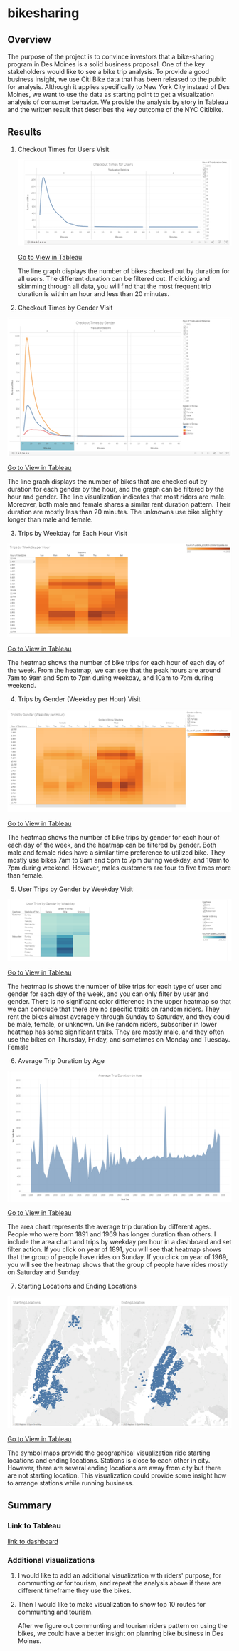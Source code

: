# bikesharing

## Overview
The purpose of the project is to convince investors that a bike-sharing program in Des Moines is a solid business proposal. One of the key stakeholders would like to see a bike trip analysis. To provide a good business insight, we use Citi Bike data that has been released to the public for analysis. Although it applies specifically to New York City instead of Des Moines, we want to use the data as starting point to get a visualization analysis of consumer behavior. We provide the analysis by story in Tableau and the written result that describes the key outcome of the NYC Citibike. 


## Results

1. Checkout Times for Users Visit

   ![checkout_times_for_user](./Resources/checkout_times_for_user.PNG)

   [Go to View in Tableau](https://public.tableau.com/profile/hsinyu.lin#!/vizhome/BikesharingChallenge_16205956108970/CheckoutTimesforUsers)

   The line graph displays the number of bikes checked out by duration for all users. The different duration can be filtered out. If clicking and skimming through all data, you will find that the most frequent trip duration is within an hour and less than 20 minutes. 


2. Checkout Times by Gender Visit

![checkout_times_for_gender](./Resources/checkout_times_for_gender.PNG)

[Go to View in Tableau](https://public.tableau.com/profile/hsinyu.lin#!/vizhome/BikesharingChallenge_16205956108970/CheckoutTimesbyGender)

  The line graph displays the number of bikes that are checked out by duration for each gender by the hour, and the graph can be filtered by the hour and gender. The line visualization indicates that most riders are male. Moreover, both male and female shares a similar rent duration pattern. Their duration are mostly less than 20 minutes. The unknowns use bike slightly longer than male and female.


3. Trips by Weekday for Each Hour Visit

![trips_by_weekday_hour](./Resources/trips_by_weekday_hour.PNG)

[Go to View in Tableau](https://public.tableau.com/profile/hsinyu.lin#!/vizhome/BikesharingChallenge_16205956108970/TripsbyWeekdayperHour)

  The heatmap shows the number of bike trips for each hour of each day of the week. From the heatmap, we can see that the peak hours are around 7am to 9am and 5pm to 7pm during weekday, and 10am to 7pm during weekend.


4. Trips by Gender (Weekday per Hour) Visit

![trips_by_gender_weekday_hour](./Resources/trips_by_gender_weekday_hour.PNG)

[Go to View in Tableau](https://public.tableau.com/profile/hsinyu.lin#!/vizhome/BikesharingChallenge_16205956108970/TripsbyGenderWeekdayperHour)

  The heatmap shows the number of bike trips by gender for each hour of each day of the week, and the heatmap can be filtered by gender. Both male and female rides have a similar time preference to utilized bike. They mostly use bikes 7am to 9am and 5pm to 7pm during weekday, and 10am to 7pm during weekend. However, males customers are four to five times more than female.


5. User Trips by Gender by Weekday Visit

![trips_by_gender_weekday](./Resources/trips_by_gender_weekday.PNG)

[Go to View in Tableau](https://public.tableau.com/profile/hsinyu.lin#!/vizhome/BikesharingChallenge_16205956108970/UserTripsbyGenderbyWeekday)

  The heatmap is shows the number of bike trips for each type of user and gender for each day of the week, and you can only filter by user and gender. There is no significant color difference in the upper heatmap so that we can conclude that there are no specific traits on random riders. They rent the bikes almost averagely through Sunday to Saturday, and they could be male, female, or unknown. Unlike random riders, subscriber in lower heatmap has some significant traits. They are mostly male, and they often use the bikes on Thursday, Friday, and sometimes on Monday and Tuesday. Female 


6. Average Trip Duration by Age

![duration_by_age](./Resources/duration_by_age.PNG)

[Go to View in Tableau](https://public.tableau.com/profile/hsinyu.lin#!/vizhome/BikesharingChallenge_16205956108970/AverageTripDurationbyAge)

  The area chart represents the average trip duration by different ages. People who were born 1891 and 1969 has longer duration than others. I include the area chart and trips by weekday per hour in a dashboard and set filter action. If you click on year of 1891, you will see that heatmap shows that the group of people have rides on Sunday. If you click on year of 1969, you will see the heatmap shows that the group of people have rides mostly on Saturday and Sunday. 


7. Starting Locations and Ending Locations

![starting_ending_location](./Resources/starting_ending_location.PNG)

[Go to View in Tableau](https://public.tableau.com/profile/hsinyu.lin#!/vizhome/BikesharingChallenge_16205956108970/Dashboard3)

  The symbol maps provide the geographical visualization ride starting locations and ending locations. Stations is close to each other in city. However, there are several ending locations are away from city but there are not starting location. This visualization could provide some insight how to arrange stations while running business.


## Summary

### Link to Tableau
[link to dashboard](https://public.tableau.com/profile/hsinyu.lin#!/vizhome/BikesharingChallenge_16205956108970/Story1?publish=yes)


### Additional visualizations

1. I would like to add an additional visualization with riders' purpose, for communting or for tourism, and repeat the analysis above if there are different timeframe they use the bikes.

2. Then I would like to make visualization to show top 10 routes for communting and tourism.

   After we figure out communting and tourism riders pattern on using the bikes, we could have a better insight on planning bike business in Des Moines.